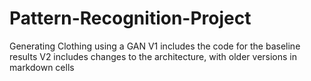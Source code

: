 # Pattern-Recognition-Project
Generating Clothing using a GAN
V1 includes the code for the baseline results
V2 includes changes to the architecture, with older versions in markdown cells
